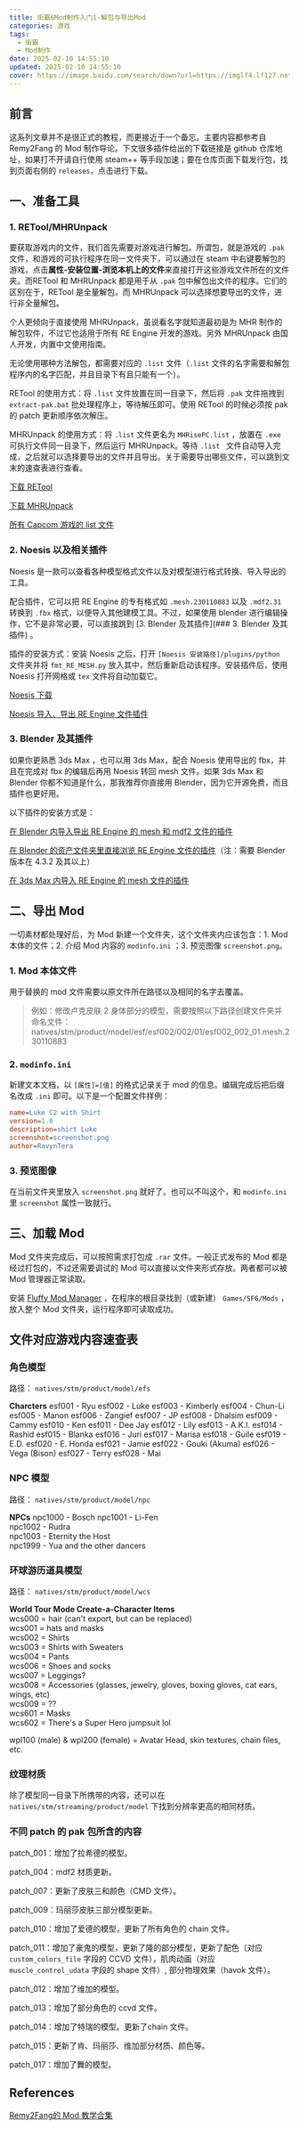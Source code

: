 ```yaml
---
title: 街霸6Mod制作入门1-解包与导出Mod
categories: 游戏
tags:
  - 街霸
  - Mod制作
date: 2025-02-10 14:55:10
updated: 2025-02-10 14:55:10
cover: https://image.baidu.com/search/down?url=https://imglf4.lf127.net/img/9d9fff3e7d72f203/SHRJMUQ3VE0yMkpNeTBROHplMmYwVVZHbkNKUWdnSHVUYkpOaHgwNXZ1cz0.png?imageView&thumbnail=1680x0&quality=96&stripmeta=0
---
```

## 前言

这系列文章并不是很正式的教程，而更接近于一个备忘。主要内容都参考自 Remy2Fang 的 Mod 制作导论。下文很多插件给出的下载链接是 github 仓库地址，如果打不开请自行使用 steam++ 等手段加速；要在仓库页面下载发行包，找到页面右侧的 `releases`，点击进行下载。

## 一、准备工具

### 1. RETool/MHRUnpack

要获取游戏内的文件，我们首先需要对游戏进行解包。所谓包，就是游戏的 `.pak` 文件，和游戏的可执行程序在同一文件夹下，可以通过在 steam 中右键要解包的游戏，点击**属性-安装位置-浏览本机上的文件**来直接打开这些游戏文件所在的文件夹。而RETool 和 MHRUnpack 都是用于从 `.pak` 包中解包出文件的程序。它们的区别在于，RETool 是全量解包，而 MHRUnpack 可以选择想要导出的文件，进行非全量解包。

个人更倾向于直接使用 MHRUnpack，虽说看名字就知道最初是为 MHR 制作的解包软件，不过它也适用于所有 RE Engine 开发的游戏。另外 MHRUnpack 由国人开发，内置中文使用指南。

无论使用哪种方法解包，都需要对应的 `.list` 文件（`.list` 文件的名字需要和解包程序内的名字匹配，并且目录下有且只能有一个）。

RETool 的使用方式：将 `.list` 文件放置在同一目录下，然后将 `.pak` 文件拖拽到 `extract-pak.bat` 批处理程序上，等待解压即可。使用 RETool 的时候必须按 pak 的 patch 更新顺序依次解压。

MHRUnpack 的使用方式：将 `.list` 文件更名为 `MHRisePC.list` ，放置在 `.exe` 可执行文件同一目录下，然后运行 MHRUnpack。等待 `.list ` 文件自动导入完成，之后就可以选择要导出的文件并且导出。关于需要导出哪些文件，可以跳到文末的速查表进行查看。

[下载 RETool](https://fluffyquack.com/tools/REtool.zip)

[下载 MHRUnpack](https://www.nexusmods.com/monsterhunterrise/mods/849)

[所有 Capcom 游戏的 list 文件](https://github.com/Ekey/REE.PAK.Tool/tree/main/Projects)

### 2. Noesis 以及相关插件

Noesis 是一款可以查看各种模型格式文件以及对模型进行格式转换、导入导出的工具。

配合插件，它可以把 RE Engine 的专有格式如 `.mesh.230110883` 以及 `.mdf2.31` 转换到 `.fbx` 格式，以便导入其他建模工具。不过，如果使用 blender 进行编辑操作，它不是非常必要，可以直接跳到 [3. Blender 及其插件](### 3. Blender 及其插件) 。

插件的安装方式：安装 Noesis 之后，打开 `[Noesis 安装路径]/plugins/python` 文件夹并将  `fmt_RE_MESH.py` 放入其中，然后重新启动该程序。安装插件后，使用 Noesis 打开网格或 `tex` 文件将自动加载它。

[Noesis 下载](https://richwhitehouse.com/index.php?content=inc_projects.php&showproject=91)

[Noesis 导入、导出 RE Engine 文件插件](https://github.com/alphazolam/fmt_RE_MESH-Noesis-Plugin)

### 3. Blender 及其插件

如果你更熟悉 3ds Max ，也可以用 3ds Max，配合 Noesis 使用导出的 fbx，并且在完成对 fbx 的编辑后再用 Noesis 转回 mesh 文件。如果 3ds Max 和 Blender 你都不知道是什么，那我推荐你直接用 Blender，因为它开源免费，而且插件也更好用。

以下插件的安装方式是：

[在 Blender 内导入导出 RE Engine 的 mesh 和 mdf2 文件的插件](https://github.com/NSACloud/RE-Mesh-Editor)

[在 Blender 的资产文件夹里直接浏览 RE Engine 文件的插件](https://github.com/NSACloud/RE-Asset-Library)（注：需要 Blender 版本在 4.3.2 及其以上）

[在 3ds Max 内导入 RE Engine 的 mesh 文件的插件](https://www.mediafire.com/file/jczyvcbtadoira6/RE_Engine_Mesh_v1.39b.ms.zip/file) 

## 二、导出 Mod

一切素材都处理好后，为 Mod 新建一个文件夹，这个文件夹内应该包含：1. Mod 本体的文件；2. 介绍 Mod 内容的 `modinfo.ini` ；3. 预览图像 `screenshot.png`。

### 1. Mod 本体文件

用于替换的 mod 文件需要以原文件所在路径以及相同的名字去覆盖。

> 例如：修改卢克皮肤 2 身体部分的模型，需要按照以下路径创建文件夹并命名文件：
> natives/stm/product/model/esf/esf002/002/01/esf002_002_01.mesh.230110883

### 2. `modinfo.ini`

新建文本文档，以 `[属性]=[值]` 的格式记录关于 mod 的信息。编辑完成后把后缀名改成 `.ini` 即可。以下是一个配置文件样例：

``` modinfo.ini
name=Luke C2 with Shirt
version=1.0
description=shirt Luke
screenshot=screenshot.png
author=RavynTera
```

### 3. 预览图像

在当前文件夹里放入 `screenshot.png` 就好了。也可以不叫这个，和 `modinfo.ini` 里 `screenshot` 属性一致就行。

## 三、加载 Mod

Mod 文件夹完成后，可以按照需求打包成 `.rar` 文件。一般正式发布的 Mod 都是经过打包的，不过还需要调试的 Mod 可以直接以文件夹形式存放。两者都可以被 Mod 管理器正常读取。

安装 [Fluffy Mod Manager](https://www.nexusmods.com/streetfighter6/mods/14) ，在程序的根目录找到（或新建） `Games/SF6/Mods` ，放入整个 Mod 文件夹，运行程序即可读取成功。

## 文件对应游戏内容速查表

### 角色模型

路径： `natives/stm/product/model/efs `

**Charcters**
esf001 - Ryu
esf002 - Luke
esf003 - Kimberly
esf004 - Chun-Li
esf005 - Manon
esf006 - Zangief 
esf007 - JP
esf008 - Dhalsim
esf009 - Cammy
esf010 - Ken
esf011 - Dee Jay
esf012 - Lily
esf013 - A.K.I.
esf014 - Rashid
esf015 - Blanka
esf016 - Juri
esf017 - Marisa
esf018 - Guile
esf019 - E.D.
esf020 - E. Honda
esf021 - Jamie
esf022 - Gouki (Akuma)
esf026 - Vega (Bison)
esf027 - Terry
esf028 - Mai


### NPC 模型

路径： `natives/stm/product/model/npc`

**NPCs**
npc1000 - Bosch
npc1001 - Li-Fen  
npc1002 - Rudra  
npc1003 - Eternity the Host  
npc1999 - Yua and the other dancers

### 环球游历道具模型

路径： `natives/stm/product/model/wcs`

**World Tour Mode Create-a-Character Items**  
wcs000 = hair (can't export, but can be replaced)  
wcs001 = hats and masks  
wcs002 = Shirts  
wcs003 = Shirts with Sweaters  
wcs004 = Pants  
wcs006 = Shoes and socks  
wcs007 = Leggings?  
wcs008 = Accessories (glasses, jewelry, gloves, boxing gloves, cat ears, wings, etc)  
wcs009 = ??  
wcs601 = Masks  
wcs602 = There's a Super Hero jumpsuit lol  
  
wpl100 (male) & wpl200 (female) = Avatar Head, skin textures, chain files, etc.

### 纹理材质

除了模型同一目录下所携带的内容，还可以在 `natives/stm/streaming/product/model` 下找到分辨率更高的相同材质。

### 不同 patch 的 pak 包所含的内容

patch_001：增加了拉希德的模型。

patch_004：mdf2 材质更新。

patch_007：更新了皮肤三和颜色（CMD 文件）。

patch_009：玛丽莎皮肤三部分模型更新。

patch_010：增加了爱德的模型，更新了所有角色的 chain 文件。

patch_011：增加了豪鬼的模型，更新了隆的部分模型，更新了配色（对应 `custom_colors_file` 字段的 CCVD 文件），肌肉动画（对应 ` muscle_control_udata` 字段的 shape 文件）, 部分物理效果（havok 文件）。

patch_012：增加了维加的模型。

patch_013：增加了部分角色的 ccvd 文件。

patch_014：增加了特瑞的模型。更新了chain 文件。

patch_015：更新了肯、玛丽莎、维加部分材质、颜色等。

patch_017：增加了舞的模型。

## References

[Remy2Fang的 Mod 教学合集](https://www.tumblr.com/remy2fang/748342653516742656/street-fighter-6-modding-guide-and-tutorial)